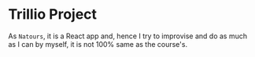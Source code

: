 # Trillio Project

As `Natours`, it is a React app and, hence I try to improvise and do as much as I can by myself, it is not 100% same as the course's.

